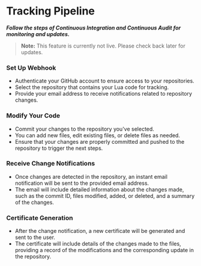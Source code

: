 # Tracking Pipeline

***Follow the steps of Continuous Integration and Continuous Audit for monitoring and updates.***

> **Note:** This feature is currently not live. Please check back later for updates.

### **Set Up Webhook**
- Authenticate your GitHub account to ensure access to your repositories.
- Select the repository that contains your Lua code for tracking.
- Provide your email address to receive notifications related to repository changes.

### **Modify Your Code**
- Commit your changes to the repository you've selected.
- You can add new files, edit existing files, or delete files as needed.
- Ensure that your changes are properly committed and pushed to the repository to trigger the next steps.

### **Receive Change Notifications**
- Once changes are detected in the repository, an instant email notification will be sent to the provided email address.
- The email will include detailed information about the changes made, such as the commit ID, files modified, added, or deleted, and a summary of the changes.

### **Certificate Generation**
- After the change notification, a new certificate will be generated and sent to the user.
- The certificate will include details of the changes made to the files, providing a record of the modifications and the corresponding update in the repository.
